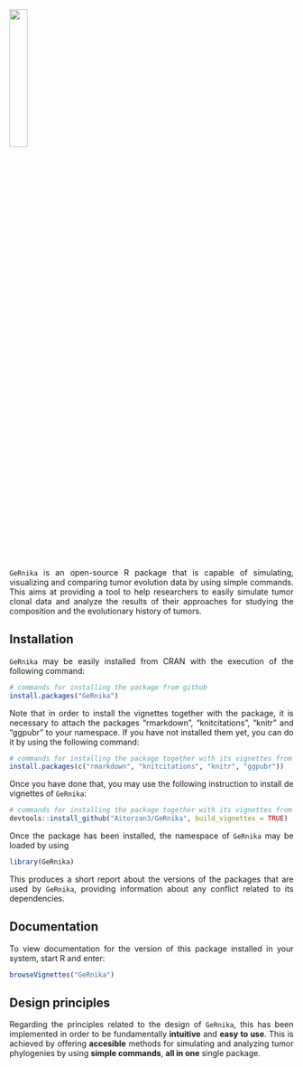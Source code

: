 
<style>
body {
text-align: justify}
</style>

<img src="../../../../../../AppData/Local/R/win-library/4.2/GeRnika/extdata/GeRnika.png" width="25%" />

`GeRnika` is an open-source R package that is capable of simulating,
visualizing and comparing tumor evolution data by using simple commands.
This aims at providing a tool to help researchers to easily simulate
tumor clonal data and analyze the results of their approaches for
studying the composition and the evolutionary history of tumors.

## Installation

`GeRnika` may be easily installed from CRAN with the execution of the
following command:

``` r
# commands for installing the package from github
install.packages("GeRnika")
```

Note that in order to install the vignettes together with the package,
it is necessary to attach the packages “rmarkdown”, “knitcitations”,
“knitr” and “ggpubr” to your namespace. If you have not installed them
yet, you can do it by using the following command:

``` r
# commands for installing the package together with its vignettes from github
install.packages(c("rmarkdown", "knitcitations", "knitr", "ggpubr"))
```

Once you have done that, you may use the following instruction to
install de vignettes of `GeRnika`:

``` r
# commands for installing the package together with its vignettes from github
devtools::install_github("Aitorzan3/GeRnika", build_vignettes = TRUE)
```

Once the package has been installed, the namespace of `GeRnika` may be
loaded by using

``` r
library(GeRnika)
```

This produces a short report about the versions of the packages that are
used by `GeRnika`, providing information about any conflict related to
its dependencies.

## Documentation

To view documentation for the version of this package installed in your
system, start R and enter:

``` r
browseVignettes("GeRnika")
```

## Design principles

Regarding the principles related to the design of `GeRnika`, this has
been implemented in order to be fundamentally **intuitive** and **easy
to use**. This is achieved by offering **accesible** methods for
simulating and analyzing tumor phylogenies by using **simple commands**,
**all in one** single package.
